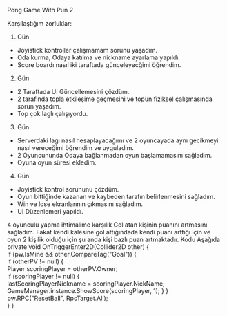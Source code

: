 Pong Game With Pun 2

Karşılaştığım zorluklar:  
1. Gün
- Joyistick kontroller çalışmamam sorunu yaşadım.    
- Oda kurma, Odaya katılma ve nickname ayarlama yapıldı.
- Score boardı nasıl iki taraftada günceleyecğimi öğrendim.

2. Gün
- 2 Taraftada UI Güncellemesini çözdüm.
- 2 tarafında topla etkileşime geçmesini ve topun fiziksel çalışmasında sorun yaşadım.
- Top çok laglı çalışıyordu.

3. Gün
- Serverdaki lagı nasıl hesaplayacağımı ve 2 oyuncayada aynı gecikmeyi nasıl vereceğimi öğrendim ve uyguladım.
- 2 Oyuncununda Odaya bağlanmadan oyun başlamamasını sağladım.
- Oyuna oyun süresi ekledim.

4. Gün
- Joyistick kontrol sorununu çözdüm.
- Oyun bittiğinde kazanan ve kaybeden tarafın belirlenmesini sağladım.
- Win ve lose ekranlarının çıkmasını sağladım.
- UI Düzenlemeri yapıldı.


4 oyunculu yapma ihtimalime karşılık Gol atan kişinin puanını artmasını sağladım. Fakat kendi kalesine gol attığındada kendi puanı arttığı için ve oyun 2 kişilik olduğu için şu anda kişi bazlı puan artmaktadır. Kodu Aşağıda  
 private void OnTriggerEnter2D(Collider2D other) {              
               if (pw.IsMine && other.CompareTag("Goal")) {                 
                     if (otherPV != null) {       
                     Player scoringPlayer = otherPV.Owner;       
                        if (scoringPlayer != null) {            
                          lastScoringPlayerNickname = scoringPlayer.NickName;
                            GameManager.instance.ShowScore(scoringPlayer, 1);
                              }  }         
                   pw.RPC("ResetBall", RpcTarget.All);         
                } }       
